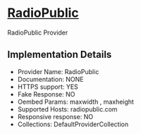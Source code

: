 # [RadioPublic](https://radiopublic.com)

RadioPublic Provider

## Implementation Details

- Provider
Name: RadioPublic
- Documentation: NONE
- HTTPS support: YES
- Fake Response: NO
- Oembed Params: maxwidth , maxheight
- Supported Hosts: radiopublic.com
- Responsive response: NO
- Collections: DefaultProviderCollection



